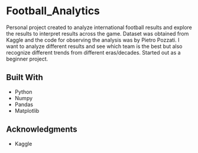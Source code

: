 # Football_Analytics
Personal project created to analyze international football results and explore the results to interpret results across the game.
Dataset was obtained from Kaggle and the code for observing the analysis was by Pietro Pozzati. I want to analyze different results
and see which team is the best but also recognize different trends from different eras/decades. Started out as a beginner project.


## Built With
* Python
* Numpy
* Pandas
* Matplotlib

## Acknowledgments

* Kaggle
